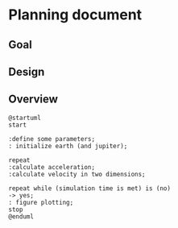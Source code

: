 # Planning document


## Goal


## Design



## Overview
```
@startuml
start

:define some parameters;
: initialize earth (and jupiter);

repeat
:calculate acceleration;
:calculate velocity in two dimensions;

repeat while (simulation time is met) is (no)
-> yes;
: figure plotting;
stop
@enduml

```
